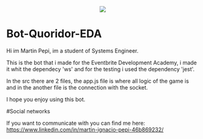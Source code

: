 <p align="center"><a href="https://www.google.com/" target="_blank">
    <img src="[https://www.google.com/url?sa=i&url=https%3A%2F%2Fmaldon.com.ar%2Fblog%2Fprojects%2Fquoridor%2F&psig=AOvVaw2l5uqSg39ycuwF6U7RWwXZ&ust=1653679580136000&source=images&cd=vfe&ved=0CAwQjRxqFwoTCJja8NLy_fcCFQAAAAAdAAAAABAD)](https://realplaza.vtexassets.com/arquivos/ids/16784974/image-fc43cb9ccdd842bcac83b8ae1e3ae2ed.jpg?v=637606883897530000)">
</a></p>

# Bot-Quoridor-EDA

Hi im Martin Pepi, im a student of Systems Engineer. 

This is the bot that i made for the Eventbrite Development Academy, i made it whit the dependecy 'ws' and for the testing i used the dependency 'jest'.

In the src there are 2 files, the app.js file is where all logic of the game is and in the another file is the connection with the socket.

I hope you enjoy using this bot.

#Social networks 

If you want to communicate with you can find me here:
https://www.linkedin.com/in/martin-ignacio-pepi-46b869232/
